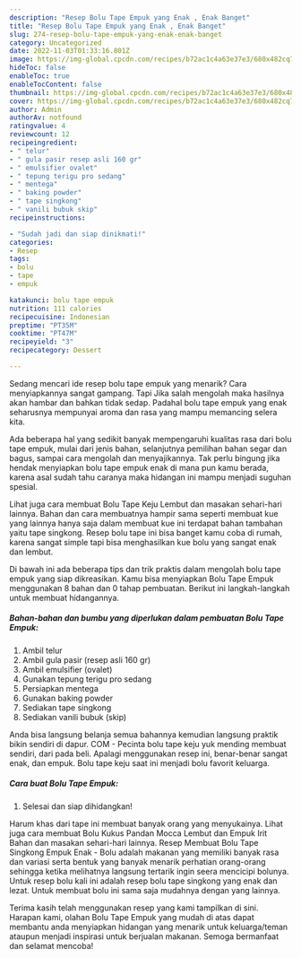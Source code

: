 ```yaml
---
description: "Resep Bolu Tape Empuk yang Enak , Enak Banget"
title: "Resep Bolu Tape Empuk yang Enak , Enak Banget"
slug: 274-resep-bolu-tape-empuk-yang-enak-enak-banget
category: Uncategorized
date: 2022-11-03T01:33:16.801Z
image: https://img-global.cpcdn.com/recipes/b72ac1c4a63e37e3/680x482cq70/bolu-tape-empuk-foto-resep-utama.jpg
hideToc: false
enableToc: true
enableTocContent: false
thumbnail: https://img-global.cpcdn.com/recipes/b72ac1c4a63e37e3/680x482cq70/bolu-tape-empuk-foto-resep-utama.jpg
cover: https://img-global.cpcdn.com/recipes/b72ac1c4a63e37e3/680x482cq70/bolu-tape-empuk-foto-resep-utama.jpg
author: Admin
authorAv: notfound
ratingvalue: 4
reviewcount: 12
recipeingredient:
- " telur"
- " gula pasir resep asli 160 gr"
- " emulsifier ovalet"
- " tepung terigu pro sedang"
- " mentega"
- " baking powder"
- " tape singkong"
- " vanili bubuk skip"
recipeinstructions:

- "Sudah jadi dan siap dinikmati!"
categories:
- Resep
tags:
- bolu
- tape
- empuk

katakunci: bolu tape empuk 
nutrition: 111 calories
recipecuisine: Indonesian
preptime: "PT35M"
cooktime: "PT47M"
recipeyield: "3"
recipecategory: Dessert

---
```



Sedang mencari ide resep bolu tape empuk yang menarik? Cara menyiapkannya sangat gampang. Tapi Jika salah mengolah maka hasilnya akan hambar dan bahkan tidak sedap. Padahal bolu tape empuk yang enak seharusnya mempunyai aroma dan rasa yang mampu memancing selera kita.


Ada beberapa hal yang sedikit banyak mempengaruhi kualitas rasa dari bolu tape empuk, mulai dari jenis bahan, selanjutnya pemilihan bahan segar dan bagus, sampai cara mengolah dan menyajikannya. Tak perlu bingung jika hendak menyiapkan bolu tape empuk enak di mana pun kamu berada, karena asal sudah tahu caranya maka hidangan ini mampu menjadi suguhan spesial.

Lihat juga cara membuat Bolu Tape Keju Lembut dan masakan sehari-hari lainnya. Bahan dan cara membuatnya hampir sama seperti membuat kue yang lainnya hanya saja dalam membuat kue ini terdapat bahan tambahan yaitu tape singkong. Resep bolu tape ini bisa banget kamu coba di rumah, karena sangat simple tapi bisa menghasilkan kue bolu yang sangat enak dan lembut.


Di bawah ini ada beberapa tips dan trik praktis dalam mengolah bolu tape empuk yang siap dikreasikan. Kamu bisa menyiapkan Bolu Tape Empuk menggunakan 8 bahan dan 0 tahap pembuatan. Berikut ini langkah-langkah untuk membuat hidangannya.

<!--inarticleads1-->

##### Bahan-bahan dan bumbu yang diperlukan dalam pembuatan Bolu Tape Empuk:

1. Ambil  telur
1. Ambil  gula pasir (resep asli 160 gr)
1. Ambil  emulsifier (ovalet)
1. Gunakan  tepung terigu pro sedang
1. Persiapkan  mentega
1. Gunakan  baking powder
1. Sediakan  tape singkong
1. Sediakan  vanili bubuk (skip)


Anda bisa langsung belanja semua bahannya kemudian langsung praktik bikin sendiri di dapur. COM - Pecinta bolu tape keju yuk mending membuat sendiri, dari pada beli. Apalagi menggunakan resep ini, benar-benar sangat enak, dan empuk. Bolu tape keju saat ini menjadi bolu favorit keluarga. 

<!--inarticleads2-->

##### Cara buat Bolu Tape Empuk:


1. Selesai dan siap dihidangkan!

Harum khas dari tape ini membuat banyak orang yang menyukainya. Lihat juga cara membuat Bolu Kukus Pandan Mocca Lembut dan Empuk Irit Bahan dan masakan sehari-hari lainnya. Resep Membuat Bolu Tape Singkong Empuk Enak - Bolu adalah makanan yang memiliki banyak rasa dan variasi serta bentuk yang banyak menarik perhatian orang-orang sehingga ketika melihatnya langsung tertarik ingin seera mencicipi bolunya. Untuk resep bolu kali ini adalah resep bolu tape singkong yang enak dan lezat. Untuk membuat bolu ini sama saja mudahnya dengan yang lainnya. 

Terima kasih telah menggunakan resep yang kami tampilkan di sini. Harapan kami, olahan Bolu Tape Empuk yang mudah di atas dapat membantu anda menyiapkan hidangan yang menarik untuk keluarga/teman ataupun menjadi inspirasi untuk berjualan makanan. Semoga bermanfaat dan selamat mencoba!
